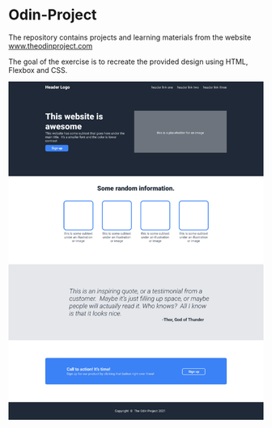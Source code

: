 # Odin-Project
The repository contains projects and learning materials from the website www.theodinproject.com

The goal of the exercise is to recreate the provided design using HTML, Flexbox and CSS.

![](Images/01.png)